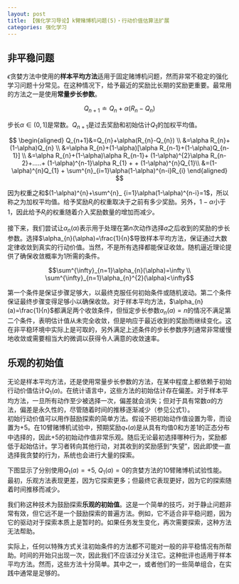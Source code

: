 ```yaml
---
layout: post
title: 【强化学习导论】k臂赌博机问题(5)・行动价值估算法扩展
categories: 强化学习
---
```

## 非平稳问题
$\epsilon$贪婪方法中使用的**样本平均方法**适用于固定赌博机问题，然而非常不稳定的强化学习问题十分常见。在这种情况下，给予最近的奖励比长期的奖励更重要。最常用的方法之一是使用**常量步长参数**。

$$Q_{n+1}\doteq Q_{n}+\alpha(R_{n}-Q_{n})$$

步长$\alpha\in(0, 1]$是常数。$Q_{n+1}$是过去奖励和初始估计$Q_{1}$的加权平均值。

$$
\begin{aligned}
Q_{n+1}&=Q_{n}+\alpha(R_{n}-Q_{n}) \\
&=\alpha R_{n}+(1-\alpha)Q_{n} \\
&=\alpha R_{n}+(1-\alpha)[\alpha R_{n-1}+(1-\alpha)Q_{n-1}] \\
&=\alpha R_{n}+(1-\alpha)\alpha R_{n-1}+ (1-\alpha)^{2}\alpha R_{n-2}+.....+ (1-\alpha)^{n-1}\alpha R_{1} + + (1-\alpha)^{n}Q_{1}\\
&=(1-\alpha)^{n}Q_{1} + \sum^{n}_{i=1}\alpha(1-\alpha)^{n-i}R_{i}
\end{aligned}
$$

因为权重之和$(1-\alpha)^{n}+\sum^{n}_ {i=1}\alpha(1-\alpha)^{n-i}=1$，所以称之为加权平均值。给予奖励$R_{i}$的权重取决于之前有多少奖励。另外，$1-\alpha$小于1，因此给予$R_{i}$的权重随着介入奖励数量的增加而减少。

接下来，我们尝试让$\alpha_{n}(\alpha)$表示用于处理在第$n$次动作选择$a$之后收到的奖励的步长参数。选择$\alpha_{n}(\alpha)=\frac{1}{n}$导致样本平均方法，保证通过大数定律收敛到真实的行动价值。当然，不是所有选择都能保证收敛。随机逼近理论提供了确保收敛概率为1所需的条件。

$$\sum^{\infty}_{n=1}\alpha_{n}(\alpha)=\infty \\
\sum^{\infty}_{n=1}\alpha_{n}^{2}(\alpha)<\infty$$

第一个条件是保证步骤足够大，以最终克服任何初始条件或随机波动。第二个条件保证最终步骤变得足够小以确保收敛。对于样本平均方法，$\alpha_{n}(a)=\frac{1}{n}$都满足两个收敛条件，但恒定步长参数$\alpha_{n}(a)=n$的情况不满足第二个条件，表明估计值从未完全收敛，但是响应于最近收到的奖励而继续变化。这在非平稳环境中实际上是可取的，另外满足上述条件的步长参数序列通常非常缓慢地收敛或需要相当大的微调以获得令人满意的收敛速率。

## 乐观的初始值
无论是样本平均方法，还是使用常量步长参数的方法，在某中程度上都依赖于初始行动价值估计$Q_{1}(a)$。在统计语言中，这些方法的初始估计存在偏差。对于样本平均方法，一旦所有动作至少被选择一次，偏差就会消失；但对于具有常数$\alpha$的方法，偏差是永久性的，尽管随着时间的推移逐渐减少（参见公式1）。  
初始行动价值可以用作鼓励探索的简单方法。假设不把初始动作值设置为零，而设置为+5。在10臂赌博机试验中，预期奖励$q_{*}(a)$是从具有均值0和方差1的正态分布中选择的，因此+5的初始动作值非常乐观。随后无论最初选择哪种行为，奖励都低于起始估计。学习者转向其他行动，对其收到的奖励感到“失望”，因此即使一直选择我贪婪的行为，系统也会进行大量的探索。

下图显示了分别使用$Q_{1}(a)=+5$, $Q_{1}(a)=0$的贪婪方法的10臂赌博机试验性能。最初，乐观方法表现更差，因为它探索更多；但最终它表现更好，因为它的探索随着时间推移而减少。

我们称这种技术为鼓励探索**乐观的初始值**。这是一个简单的技巧，对于静止问题非常有效，但它远不是一个鼓励探索的普遍方法。例如，它不适合非平稳问题，因为它的驱动对于探索本质上是暂时的。如果任务发生变化，再次需要探索，这种方法无法帮助。

实际上，任何以特殊方式关注初始条件的方法都不可能对一般的非平稳情况有所帮助。时间的开始只出现一次，因此我们不应该过分关注它。这种批评也适用于样本平均方法。然而，这些方法十分简单。其中之一，或者他们的一些简单组合，在实践中通常是足够的。
